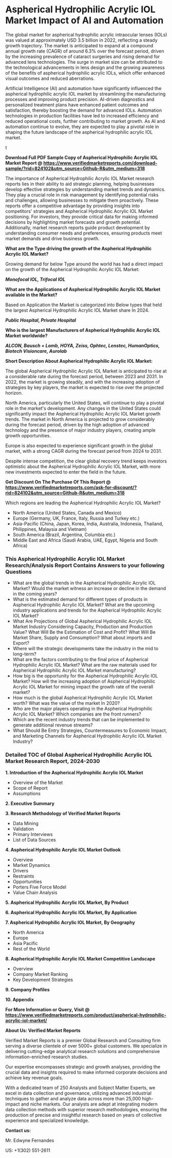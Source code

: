 <meta name="title" content="Global  Aspherical Hydrophilic Acrylic IOL Market Impact of AI and Automation"><meta name="description" content="  The global market for aspherical hydrophilic acrylic intraocular lenses (IOLs) was valued at approximately USD 3.5 billion in 2022, reflecting a steady growth trajec"><meta name="title" content=" Aspherical Hydrophilic Acrylic IOL Market Size, Share, Scope, Trends, Growth, Opportunities, Analysis, Forecast"> <h1>Aspherical Hydrophilic Acrylic IOL Market Impact of AI and Automation</h1> <p>The global market for aspherical hydrophilic acrylic intraocular lenses (IOLs) was valued at approximately USD 3.5 billion in 2022, reflecting a steady growth trajectory. The market is anticipated to expand at a compound annual growth rate (CAGR) of around 6.3% over the forecast period, driven by the increasing prevalence of cataract surgeries and rising demand for advanced lens technologies. The surge in market size can be attributed to the technological advancements in lens design and the growing awareness of the benefits of aspherical hydrophilic acrylic IOLs, which offer enhanced visual outcomes and reduced aberrations.</p> <p>Artificial Intelligence (AI) and automation have significantly influenced the aspherical hydrophilic acrylic IOL market by streamlining the manufacturing processes and improving product precision. AI-driven diagnostics and personalized treatment plans have enhanced patient outcomes and satisfaction, thereby boosting the demand for advanced IOLs. Automation technologies in production facilities have led to increased efficiency and reduced operational costs, further contributing to market growth. As AI and automation continue to evolve, they are expected to play a pivotal role in shaping the future landscape of the aspherical hydrophilic acrylic IOL market.</p> t</p><p id="" class=""><strong>Download Full PDF Sample Copy of Aspherical Hydrophilic Acrylic IOL Market Report @ <a href="https://www.verifiedmarketreports.com/download-sample/?rid=824102&utm_source=Github-R&utm_medium=318" target="_blank">https://www.verifiedmarketreports.com/download-sample/?rid=824102&utm_source=Github-R&utm_medium=318</a></strong></p><p>The importance of&nbsp;Aspherical Hydrophilic Acrylic IOL Market research reports lies in their ability to aid strategic planning, helping businesses develop effective strategies by understanding market trends and dynamics. They play a crucial role in risk management by identifying potential risks and challenges, allowing businesses to mitigate them proactively. These reports offer a competitive advantage by providing insights into competitors' strategies and Aspherical Hydrophilic Acrylic IOL Market positioning. For investors, they provide critical data for making informed decisions by highlighting market forecasts and growth potential. Additionally, market research reports guide product development by understanding consumer needs and preferences, ensuring products meet market demands and drive business growth.</p><p><strong>What are the&nbsp;Type driving the growth of the Aspherical Hydrophilic Acrylic IOL Market?</strong></p><p id="" class="">Growing demand for below Type around the world has had a direct impact on the growth of the Aspherical Hydrophilic Acrylic IOL Market:</p><em><strong>Monofocal IOL, Trifocal IOL</strong></em></p><strong>What are the&nbsp;Applications&nbsp;of Aspherical Hydrophilic Acrylic IOL Market available in the Market?</strong></p><p id="" class="">Based on Application the Market is categorized into Below types that held the largest Aspherical Hydrophilic Acrylic IOL Market share In 2024.</p><em><strong>Public Hospital, Private Hospital</strong></em></p><strong>Who is the largest Manufacturers of Aspherical Hydrophilic Acrylic IOL Market worldwide?</strong></p><p><em><strong>ALCON, Bausch + Lomb, HOYA, Zeiss, Ophtec, Lenstec, HumanOptics, Biotech Visioncare, Aurolab</strong></em></p><p id="" class=""><strong>Short Description About Aspherical Hydrophilic Acrylic IOL Market:</strong></p><p>The global Aspherical Hydrophilic Acrylic IOL Market is anticipated to rise at a considerable rate during the forecast period, between 2023 and 2031. In 2022, the market is growing steadily, and with the increasing adoption of strategies by key players, the market is expected to rise over the projected horizon.</p><p>North America, particularly the United States, will continue to play a pivotal role in the market's development. Any changes in the United States could significantly impact the Aspherical Hydrophilic Acrylic IOL Market growth trends. The market in North America is projected to grow considerably during the forecast period, driven by the high adoption of advanced technology and the presence of major industry players, creating ample growth opportunities.</p><p>Europe is also expected to experience significant growth in the global market, with a strong CAGR during the forecast period from 2024 to 2031.</p><p>Despite intense competition, the clear global recovery trend keeps investors optimistic about the Aspherical Hydrophilic Acrylic IOL Market, with more new investments expected to enter the field in the future.</p><p id="" class=""><strong>Get Discount On The Purchase Of This Report @ <a href="https://www.verifiedmarketreports.com/ask-for-discount/?rid=824102&utm_source=Github-R&utm_medium=318" target="_blank">https://www.verifiedmarketreports.com/ask-for-discount/?rid=824102&utm_source=Github-R&utm_medium=318</a></strong></p>Which regions are leading the Aspherical Hydrophilic Acrylic IOL Market?</p><ul><li>North America (United States, Canada and Mexico)</li><li>Europe (Germany, UK, France, Italy, Russia and Turkey etc.)</li><li>Asia-Pacific (China, Japan, Korea, India, Australia, Indonesia, Thailand, Philippines, Malaysia and Vietnam)</li><li>South America (Brazil, Argentina, Columbia etc.)</li><li>Middle East and Africa (Saudi Arabia, UAE, Egypt, Nigeria and South Africa)</li></ul><h3 id="" class="">This Aspherical Hydrophilic Acrylic IOL Market Research/Analysis Report Contains Answers to your following Questions</h3><ul><li>What are the global trends in the Aspherical Hydrophilic Acrylic IOL Market? Would the market witness an increase or decline in the demand in the coming years?</li><li>What is the estimated demand for different types of products in Aspherical Hydrophilic Acrylic IOL Market? What are the upcoming industry applications and trends for the Aspherical Hydrophilic Acrylic IOL Market?</li><li>What Are Projections of Global Aspherical Hydrophilic Acrylic IOL Market Industry Considering Capacity, Production and Production Value? What Will Be the Estimation of Cost and Profit? What Will Be Market Share, Supply and Consumption? What about imports and Export?</li><li>Where will the strategic developments take the industry in the mid to long-term?</li><li>What are the factors contributing to the final price of Aspherical Hydrophilic Acrylic IOL Market? What are the raw materials used for Aspherical Hydrophilic Acrylic IOL Market manufacturing?</li><li>How big is the opportunity for the Aspherical Hydrophilic Acrylic IOL Market? How will the increasing adoption of Aspherical Hydrophilic Acrylic IOL Market for mining impact the growth rate of the overall market?</li><li>How much is the global Aspherical Hydrophilic Acrylic IOL Market worth? What was the value of the market In 2020?</li><li>Who are the major players operating in the Aspherical Hydrophilic Acrylic IOL Market? Which companies are the front runners?</li><li>Which are the recent industry trends that can be implemented to generate additional revenue streams?</li><li>What Should Be Entry Strategies, Countermeasures to Economic Impact, and Marketing Channels for Aspherical Hydrophilic Acrylic IOL Market Industry?</li></ul><h3 id="" class="">Detailed TOC of Global Aspherical Hydrophilic Acrylic IOL Market Research Report, 2024-2030</h3><p id="" class=""><strong>1. Introduction of the Aspherical Hydrophilic Acrylic IOL Market</strong></p><ul><li>Overview of the Market</li><li>Scope of Report</li><li>Assumptions</li></ul><p id="" class=""><strong>2. Executive Summary</strong></p><p id="" class=""><strong>3. Research Methodology of Verified Market Reports</strong></p><ul><li>Data Mining</li><li>Validation</li><li>Primary Interviews</li><li>List of Data Sources</li></ul><p id="" class=""><strong>4. Aspherical Hydrophilic Acrylic IOL Market Outlook</strong></p><ul><li>Overview</li><li>Market Dynamics</li><li>Drivers</li><li>Restraints</li><li>Opportunities</li><li>Porters Five Force Model</li><li>Value Chain Analysis</li></ul><p id="" class=""><strong>5. Aspherical Hydrophilic Acrylic IOL Market, By Product</strong></p><p id="" class=""><strong>6. Aspherical Hydrophilic Acrylic IOL Market, By Application</strong></p><p id="" class=""><strong>7. Aspherical Hydrophilic Acrylic IOL Market, By Geography</strong></p><ul><li>North America</li><li>Europe</li><li>Asia Pacific</li><li>Rest of the World</li></ul><p id="" class=""><strong>8. Aspherical Hydrophilic Acrylic IOL Market Competitive Landscape</strong></p><ul><li>Overview</li><li>Company Market Ranking</li><li>Key Development Strategies</li></ul><p id="" class=""><strong>9. Company Profiles</strong></p><p id="" class=""><strong>10. Appendix</strong></p><p id="" class=""><strong>For More Information or Query, Visit @ <a href="https://www.verifiedmarketreports.com/product/aspherical-hydrophilic-acrylic-iol-market/" target="_blank">https://www.verifiedmarketreports.com/product/aspherical-hydrophilic-acrylic-iol-market/</a></strong></p><p id="" class=""><strong>About Us: Verified Market Reports</strong></p><p id="" class="">Verified Market Reports is a premier Global Research and Consulting firm serving a diverse clientele of over 5000+ global customers. We specialize in delivering cutting-edge analytical research solutions and comprehensive information-enriched research studies.</p><p id="" class="">Our expertise encompasses strategic and growth analyses, providing the crucial data and insights required to make informed corporate decisions and achieve key revenue goals.</p><p id="" class="">With a dedicated team of 250 Analysts and Subject Matter Experts, we excel in data collection and governance, utilizing advanced industrial techniques to gather and analyze data across more than 25,000 high-impact and niche markets. Our analysts are adept at integrating modern data collection methods with superior research methodologies, ensuring the production of precise and insightful research based on years of collective experience and specialized knowledge.</p><p id="" class=""><strong>Contact us:</strong></p><p id="" class="">Mr. Edwyne Fernandes</p><p id="" class="">US: +1(302) 551-2611</p>
